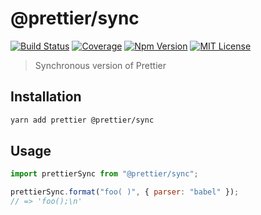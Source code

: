 # @prettier/sync

[![Build Status][github_actions_badge]][github_actions_link]
[![Coverage][codecov_badge]][codecov_link]
[![Npm Version][package_version_badge]][package_link]
[![MIT License][license_badge]][license_link]

[github_actions_badge]: https://img.shields.io/github/workflow/status/prettier/prettier-synchronized/CI/main?style=flat-square
[github_actions_link]: https://github.com/prettier/prettier-synchronized/actions?query=branch%3Amain
[codecov_badge]: https://codecov.io/gh/prettier/prettier-synchronized/branch/main/graph/badge.svg?token=Cvu6qhcepg
[codecov_link]: https://codecov.io/gh/prettier/prettier-synchronized
[license_badge]: https://img.shields.io/npm/l/@prettier/sync.svg?style=flat-square
[license_link]: https://github.com/prettier/prettier-synchronized/blob/main/license
[package_version_badge]: https://img.shields.io/npm/v/@prettier/sync.svg?style=flat-square
[package_link]: https://www.npmjs.com/package/@prettier/sync

> Synchronous version of Prettier

## Installation

```sh
yarn add prettier @prettier/sync
```

## Usage

```js
import prettierSync from "@prettier/sync";

prettierSync.format("foo( )", { parser: "babel" });
// => 'foo();\n'
```
